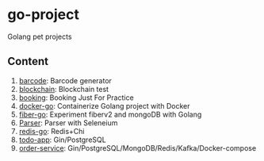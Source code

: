 # go-project

Golang pet projects

## Content


1. [barcode](https://github.com/keldibekov3222/PetProjects/tree/main/barcode): Barcode generator
2. [blockchain](https://github.com/keldibekov3222/PetProjects/tree/main/blockchain): Blockchain test
3. [booking](https://github.com/keldibekov3222/PetProjects/tree/main/booking): Booking Just For Practice
4. [docker-go](https://github.com/keldibekov3222/PetProjects/tree/main/docker-go): Containerize Golang project with Docker
5. [fiber-go](https://github.com/keldibekov3222/PetProjects/tree/main/fiber-go): Experiment fiberv2 and mongoDB with Golang
6. [Parser](https://github.com/keldibekov3222/PetProjects/tree/main/parser): Parser with Seleneium
7. [redis-go](https://github.com/keldibekov3222/PetProjects/tree/main/redis-go): Redis+Chi
8. [todo-app](https://github.com/keldibekov3222/Todo-App): Gin/PostgreSQL
9. [order-service](https://github.com/keldibekov3222/PetProjects/tree/main/order-service): Gin/PostgreSQL/MongoDB/Redis/Kafka/Docker-compose
